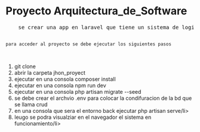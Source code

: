 <h1>Proyecto Arquitectura_de_Software </h1>

<p align="center">
<pre>
    se crear una app en laravel que tiene un sistema de login/registro de usuario que realzia las operacion basicas de crud

    para acceder al proyecto se debe ejecutar los siguientes pasos
    
</pre>
<ol>
        <li>git clone </li>
        <li>abrir la carpeta jhon_proyect </li>
        <li>ejecutar en una consola composer install</li>
        <li>ejecutar en una consola npm run dev  </li>
        <li>ejecutar en una consola php artisan migrate --seed  </li>
        <li>se debe crear el archvio .env para colocar la condifuracion de la bd que se llama crud</li>
        <li>en una consola que sera el entorno back ejecutar php artisan serve/li>
        <li> leugo se podra visualziar en el navegador el sistema en funcionamiento/li>
    </ol>
</p>




